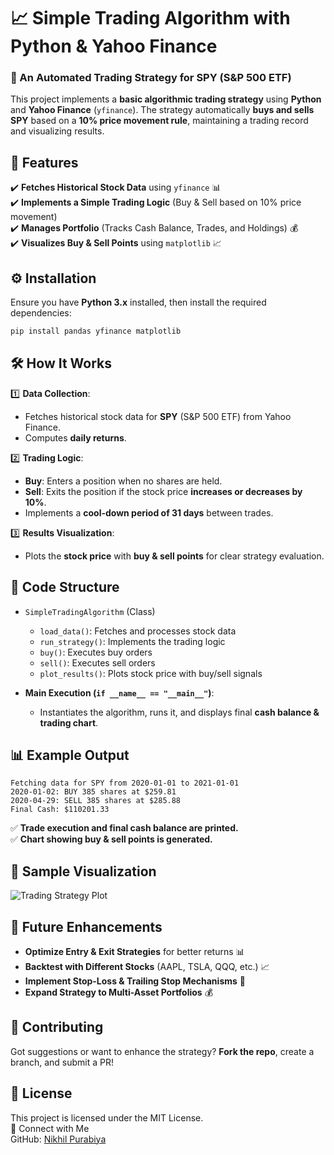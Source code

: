 

# 📈 Simple Trading Algorithm with Python & Yahoo Finance  

### 🚀 An Automated Trading Strategy for SPY (S&P 500 ETF)  

This project implements a **basic algorithmic trading strategy** using **Python** and **Yahoo Finance** (`yfinance`). The strategy automatically **buys and sells SPY** based on a **10% price movement rule**, maintaining a trading record and visualizing results.  

## 📌 Features  

✔️ **Fetches Historical Stock Data** using `yfinance` 📊  
✔️ **Implements a Simple Trading Logic** (Buy & Sell based on 10% price movement)  
✔️ **Manages Portfolio** (Tracks Cash Balance, Trades, and Holdings) 💰  
✔️ **Visualizes Buy & Sell Points** using `matplotlib` 📈  

## ⚙️ Installation  

Ensure you have **Python 3.x** installed, then install the required dependencies:  

```sh
pip install pandas yfinance matplotlib
```

## 🛠️ How It Works  

1️⃣ **Data Collection**:  
   - Fetches historical stock data for **SPY** (S&P 500 ETF) from Yahoo Finance.  
   - Computes **daily returns**.  

2️⃣ **Trading Logic**:  
   - **Buy**: Enters a position when no shares are held.  
   - **Sell**: Exits the position if the stock price **increases or decreases by 10%**.  
   - Implements a **cool-down period of 31 days** between trades.  

3️⃣ **Results Visualization**:  
   - Plots the **stock price** with **buy & sell points** for clear strategy evaluation.  

## 📝 Code Structure  

- `SimpleTradingAlgorithm` (Class)  
  - `load_data()`: Fetches and processes stock data  
  - `run_strategy()`: Implements the trading logic  
  - `buy()`: Executes buy orders  
  - `sell()`: Executes sell orders  
  - `plot_results()`: Plots stock price with buy/sell signals  

- **Main Execution (`if __name__ == "__main__"`)**:  
  - Instantiates the algorithm, runs it, and displays final **cash balance & trading chart**.  

## 📊 Example Output  

```
Fetching data for SPY from 2020-01-01 to 2021-01-01
2020-01-02: BUY 385 shares at $259.81
2020-04-29: SELL 385 shares at $285.88
Final Cash: $110201.33
```

✅ **Trade execution and final cash balance are printed.**  
✅ **Chart showing buy & sell points is generated.**  

## 📌 Sample Visualization  

![Trading Strategy Plot](https://via.placeholder.com/800x400?text=Trading+Strategy+Visualization)  

## 🚀 Future Enhancements  

- **Optimize Entry & Exit Strategies** for better returns 📊  
- **Backtest with Different Stocks** (AAPL, TSLA, QQQ, etc.) 📈  
- **Implement Stop-Loss & Trailing Stop Mechanisms** 🚀  
- **Expand Strategy to Multi-Asset Portfolios** 💰  

## 🤝 Contributing  

Got suggestions or want to enhance the strategy? **Fork the repo**, create a branch, and submit a PR!  

## 📜 License  

This project is licensed under the MIT License.  
 🔗 Connect with Me  
GitHub: [Nikhil Purabiya](https://github.com/NikhilPurabiya)  
